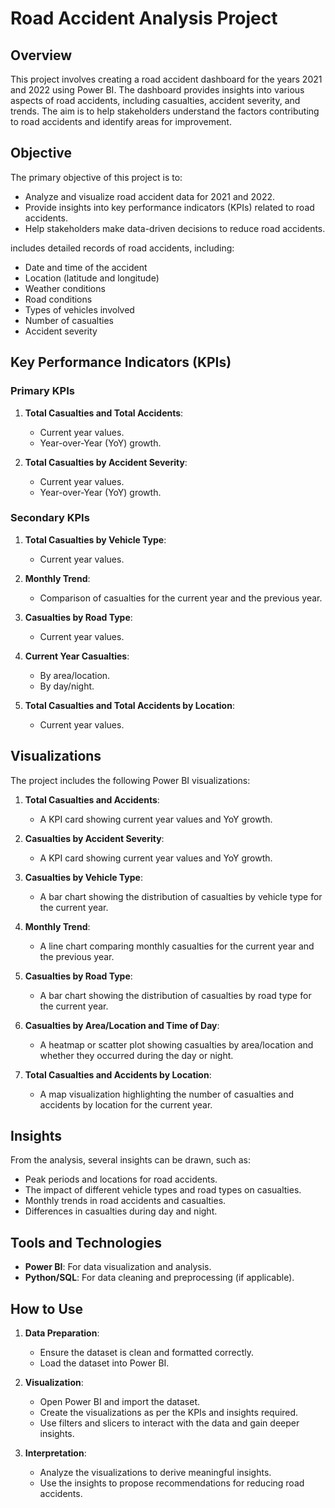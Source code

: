 

# Road Accident Analysis Project

## Overview

This project involves creating a road accident dashboard for the years 2021 and 2022 using Power BI. The dashboard provides insights into various aspects of road accidents, including casualties, accident severity, and trends. The aim is to help stakeholders understand the factors contributing to road accidents and identify areas for improvement.

## Objective

The primary objective of this project is to:
- Analyze and visualize road accident data for 2021 and 2022.
- Provide insights into key performance indicators (KPIs) related to road accidents.
- Help stakeholders make data-driven decisions to reduce road accidents.



 includes detailed records of road accidents, including:
- Date and time of the accident
- Location (latitude and longitude)
- Weather conditions
- Road conditions
- Types of vehicles involved
- Number of casualties
- Accident severity

## Key Performance Indicators (KPIs)

### Primary KPIs
1. **Total Casualties and Total Accidents**:
   - Current year values.
   - Year-over-Year (YoY) growth.

2. **Total Casualties by Accident Severity**:
   - Current year values.
   - Year-over-Year (YoY) growth.

### Secondary KPIs
1. **Total Casualties by Vehicle Type**:
   - Current year values.

2. **Monthly Trend**:
   - Comparison of casualties for the current year and the previous year.

3. **Casualties by Road Type**:
   - Current year values.

4. **Current Year Casualties**:
   - By area/location.
   - By day/night.

5. **Total Casualties and Total Accidents by Location**:
   - Current year values.

## Visualizations

The project includes the following Power BI visualizations:

1. **Total Casualties and Accidents**:
   - A KPI card showing current year values and YoY growth.

2. **Casualties by Accident Severity**:
   - A KPI card showing current year values and YoY growth.

3. **Casualties by Vehicle Type**:
   - A bar chart showing the distribution of casualties by vehicle type for the current year.

4. **Monthly Trend**:
   - A line chart comparing monthly casualties for the current year and the previous year.

5. **Casualties by Road Type**:
   - A bar chart showing the distribution of casualties by road type for the current year.

6. **Casualties by Area/Location and Time of Day**:
   - A heatmap or scatter plot showing casualties by area/location and whether they occurred during the day or night.

7. **Total Casualties and Accidents by Location**:
   - A map visualization highlighting the number of casualties and accidents by location for the current year.

## Insights

From the analysis, several insights can be drawn, such as:
- Peak periods and locations for road accidents.
- The impact of different vehicle types and road types on casualties.
- Monthly trends in road accidents and casualties.
- Differences in casualties during day and night.

## Tools and Technologies

- **Power BI**: For data visualization and analysis.
- **Python/SQL**: For data cleaning and preprocessing (if applicable).

## How to Use

1. **Data Preparation**:
   - Ensure the dataset is clean and formatted correctly.
   - Load the dataset into Power BI.

2. **Visualization**:
   - Open Power BI and import the dataset.
   - Create the visualizations as per the KPIs and insights required.
   - Use filters and slicers to interact with the data and gain deeper insights.

3. **Interpretation**:
   - Analyze the visualizations to derive meaningful insights.
   - Use the insights to propose recommendations for reducing road accidents.


